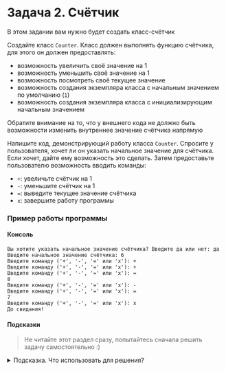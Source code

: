 # Задача 2. Счётчик
В этом задании вам нужно будет создать класс-счётчик

Создайте класс `Counter`. Класс должен выполнять функцию счётчика, для этого он должен предоставлять:
- возможность увеличить своё значение на 1
- возможность уменьшить своё значение на 1
- возможность посмотреть своё текущее значение
- возможность создания экземпляра класса с начальным значением по умолчанию (`1`)
- возможность создания экземпляра класса с инициализирующим начальным значением

Обратите внимание на то, что у внешнего кода не должно быть возможности изменить внутреннее значение счётчика напрямую

Напишите код, демонстрирующий работу класса `Counter`. Спросите у пользователя, хочет ли он указать начальное значение для счётчика. Если хочет, дайте ему возможность это сделать. Затем предоставьте пользователю возможность вводить команды:
- `+`: увеличьте счётчик на 1
- `-`: уменьшите счётчик на 1
- `=`: выведите текущее значение счётчика
- `x`: завершите работу программы

### Пример работы программы
#### Консоль
```
Вы хотите указать начальное значение счётчика? Введите да или нет: да
Введите начальное значение счётчика: 6
Введите команду ('+', '-', '=' или 'x'): +
Введите команду ('+', '-', '=' или 'x'): +
Введите команду ('+', '-', '=' или 'x'): =
8
Введите команду ('+', '-', '=' или 'x'): -
Введите команду ('+', '-', '=' или 'x'): =
7
Введите команду ('+', '-', '=' или 'x'): x
До свидания!
```

#### Подсказки

> Не читайте этот раздел сразу, попытайтесь сначала решить задачу самостоятельно :)

<details>

<summary>Подсказка. Что использовать для решения?</summary>

Для хранения внутреннего значения счётчика вам понадобится поле

Для того, чтобы нельзя было изменить значение счётчика напрямую, ваше поле должно быть приватным

Для уменьшения, увеличения и получения значения счётчика вам нужно создать соответствующие публичные методы

Для инициализации счётчика создайте конструкторы - без параметров и с параметром

Для вывода на консоль используйте `std::cout`

Для ввода с консоли используйте `std::cin`

</details>
